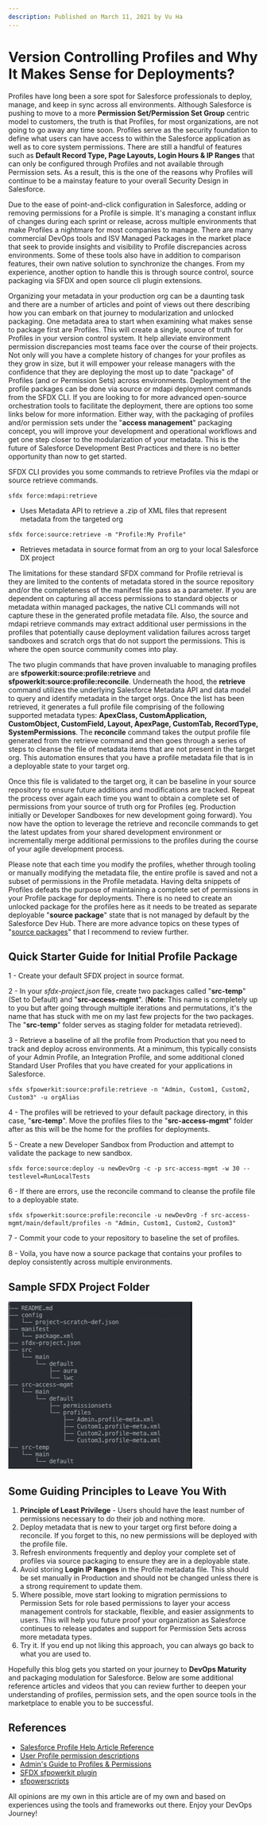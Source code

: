 ```yaml
---
description: Published on March 11, 2021 by Vu Ha
---
```


# Version Controlling Profiles and Why It Makes Sense for Deployments?

Profiles have long been a sore spot for Salesforce professionals to deploy, manage, and keep in sync across all environments. Although Salesforce is pushing to move to a more **Permission Set/Permission Set Group** centric model to customers, the truth is that Profiles, for most organizations, are not going to go away any time soon. Profiles serve as the security foundation to define what users can have access to within the Salesforce application as well as to core system permissions. There are still a handful of features such as **Default Record Type, Page Layouts, Login Hours & IP Ranges** that can only be configured through Profiles and not available through Permission sets. As a result, this is the one of the reasons why Profiles will continue to be a mainstay feature to your overall Security Design in Salesforce.

Due to the ease of point-and-click configuration in Salesforce, adding or removing permissions for a Profile is simple. It's managing a constant influx of changes during each sprint or release, across multiple environments that make Profiles a nightmare for most companies to manage. There are many commercial DevOps tools and ISV Managed Packages in the market place that seek to provide insights and visibility to Profile discrepancies across environments. Some of these tools also have in addition to comparison features, their own native solution to synchronize the changes. From my experience, another option to handle this is through source control, source packaging via SFDX and open source cli plugin extensions.

Organizing your metadata in your production org can be a daunting task and there are a number of articles and point of views out there describing how you can embark on that journey to modularization and unlocked packaging. One metadata area to start when examining what makes sense to package first are Profiles. This will create a single, source of truth for Profiles in your version control system. It help alleviate environment permission discrepancies most teams face over the course of their projects. Not only will you have a complete history of changes for your profiles as they grow in size, but it will empower your release managers with the confidence that they are deploying the most up to date "package" of Profiles (and or Permission Sets) across environments. Deployment of the profile packages can be done via source or mdapi deployment commands from the SFDX CLI. If you are looking to for more advanced open-source orchestration tools to facilitate the deployment, there are options too some links below for more information. Either way, with the packaging of profiles and/or permission sets under the "**access management**" packaging concept, you will improve your development and operational workflows and get one step closer to the modularization of your metadata. This is the future of Salesforce Development Best Practices and there is no better opportunity than now to get started.

SFDX CLI provides you some commands to retrieve Profiles via the mdapi or source retrieve commands.

```
sfdx force:mdapi:retrieve
```

* Uses Metadata API to retrieve a .zip of XML files that represent metadata from the targeted org

```
sfdx force:source:retrieve -m "Profile:My Profile"
```

* Retrieves metadata in source format from an org to your local Salesforce DX project

The limitations for these standard SFDX command for Profile retrieval is they are limited to the contents of metadata stored in the source repository and/or the completeness of the manifest file pass as a parameter. If you are dependent on capturing all access permissions to standard objects or metadata within managed packages, the native CLI commands will not capture these in the generated profile metadata file. Also, the source and mdapi retrieve commands may extract additional user permissions in the profiles that potentially cause deployment validation failures across target sandboxes and scratch orgs that do not support the permissions. This is where the open source community comes into play.

The two plugin commands that have proven invaluable to managing profiles are **sfpowerkit:source:profile:retrieve** and **sfpowerkit:source:profile:reconcile**. Underneath the hood, the **retrieve** command utilizes the underlying Salesforce Metadata API and data model to query and identify metadata in the target orgs. Once the list has been retrieved, it generates a full profile file comprising of the following supported metadata types: **ApexClass, CustomApplication, CustomObject, CustomField, Layout, ApexPage, CustomTab, RecordType, SystemPermissions**. The **reconcile** command takes the output profile file generated from the retrieve command and then goes through a series of steps to cleanse the file of metadata items that are not present in the target org. This automation ensures that you have a profile metadata file that is in a deployable state to your target org.

Once this file is validated to the target org, it can be baseline in your source repository to ensure future additions and modifications are tracked. Repeat the process over again each time you want to obtain a complete set of permissions from your source of truth org for Profiles (eg. Production initially or Developer Sandboxes for new development going forward). You now have the option to leverage the retrieve and reconcile commands to get the latest updates from your shared development environment or incrementally merge additional permissions to the profiles during the course of your agile development process.

Please note that each time you modify the profiles, whether through tooling or manually modifying the metadata file, the entire profile is saved and not a subset of permissions in the Profile metadata. Having delta snippets of Profiles defeats the purpose of maintaining a complete set of permissions in your Profile package for deployments. There is no need to create an unlocked package for the profiles here as it needs to be treated as separate deployable "**source package**" state that is not managed by default by the Salesforce Dev Hub. There are more advance topics on these types of "[source packages](https://dxatscale.gitbook.io/sfpowerscripts/faq/source-packages)" that I recommend to review further.

## **Quick Starter Guide for Initial Profile Package**

1 - Create your default SFDX project in source format.

2 - In your _sfdx-project.json_ file, create two packages called "**src-temp**" (Set to Default) and "**src-access-mgmt**". (**Note**: This name is completely up to you but after going through multiple iterations and permutations, it's the name that has stuck with me on my last few projects for the two packages. The "**src-temp**" folder serves as staging folder for metadata retrieved).

3 - Retrieve a baseline of all the profile from Production that you need to track and deploy across environments. At a minimum, this typically consists of your Admin Profile, an Integration Profile, and some additional cloned Standard User Profiles that you have created for your applications in Salesforce.

```
sfdx sfpowerkit:source:profile:retrieve -n "Admin, Custom1, Custom2, Custom3" -u orgAlias
```

4 - The profiles will be retrieved to your default package directory, in this case, "**src-temp**". Move the profiles files to the "**src-access-mgmt**" folder after as this will be the home for the profiles for deployments.

5 - Create a new Developer Sandbox from Production and attempt to validate the package to new sandbox.

```
sfdx force:source:deploy -u newDevOrg -c -p src-access-mgmt -w 30 --testlevel=RunLocalTests
```

6 - If there are errors, use the reconcile command to cleanse the profile file to a deployable state.

```
sfdx sfpowerkit:source:profile:reconcile -u newDevOrg -f src-access-mgmt/main/default/profiles -n "Admin, Custom1, Custom2, Custom3"
```

7 - Commit your code to your repository to baseline the set of profiles.

8 - Voila, you have now a source package that contains your profiles to deploy consistently across multiple environments.

## **Sample SFDX Project Folder**

![](../../.gitbook/assets/1615422434503.png)

## **Some Guiding Principles to Leave You With**

1. **Principle of Least Privilege** - Users should have the least number of permissions necessary to do their job and nothing more.
2. Deploy metadata that is new to your target org first before doing a reconcile. If you forget to this, no new permissions will be deployed with the profile file.
3. Refresh environments frequently and deploy your complete set of profiles via source packaging to ensure they are in a deployable state.
4. Avoid storing **Login IP Ranges** in the Profile metadata file. This should be set manually in Production and should not be changed unless there is a strong requirement to update them.
5. Where possible, move start looking to migration permissions to Permission Sets for role based permissions to layer your access management controls for stackable, flexible, and easier assignments to users. This will help you future proof your organization as Salesforce continues to release updates and support for Permission Sets across more metadata types.
6. Try it. If you end up not liking this approach, you can always go back to what you are used to.

Hopefully this blog gets you started on your journey to **DevOps Maturity** and packaging modulation for Salesforce. Below are some additional reference articles and videos that you can review further to deepen your understanding of profiles, permission sets, and the open source tools in the marketplace to enable you to be successful.

## References

* [Salesforce Profile Help Article Reference](https://help.salesforce.com/articleView?id=sf.admin\_userprofiles.htm\&type=5)
* [User Profile permission descriptions](https://help.salesforce.com/articleView?id=000332385\&type=1\&mode=1)
* [Admin's Guide to Profiles & Permissions](https://www.youtube.com/watch?v=7SLxHuc68x8)
* [SFDX sfpowerkit plugin](https://github.com/Accenture/sfpowerkit)
* [sfpowerscripts](https://dxatscale.gitbook.io/sfpowerscripts/)

All opinions are my own in this article are of my own and based on experiences using the tools and frameworks out there. Enjoy your DevOps Journey!
